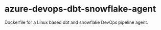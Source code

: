 # azure-devops-dbt-snowflake-agent
Dockerfile for a Linux based dbt and snowflake DevOps pipeline agent.
